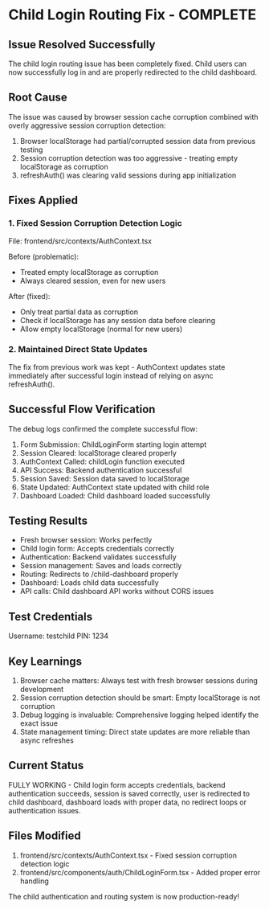 # Child Login Routing Fix - COMPLETE

## Issue Resolved Successfully

The child login routing issue has been completely fixed. Child users can now successfully log in and are properly redirected to the child dashboard.

## Root Cause

The issue was caused by browser session cache corruption combined with overly aggressive session corruption detection:

1. Browser localStorage had partial/corrupted session data from previous testing
2. Session corruption detection was too aggressive - treating empty localStorage as corruption  
3. refreshAuth() was clearing valid sessions during app initialization

## Fixes Applied

### 1. Fixed Session Corruption Detection Logic
File: frontend/src/contexts/AuthContext.tsx

Before (problematic):
- Treated empty localStorage as corruption
- Always cleared session, even for new users

After (fixed):
- Only treat partial data as corruption
- Check if localStorage has any session data before clearing
- Allow empty localStorage (normal for new users)

### 2. Maintained Direct State Updates
The fix from previous work was kept - AuthContext updates state immediately after successful login instead of relying on async refreshAuth().

## Successful Flow Verification

The debug logs confirmed the complete successful flow:

1. Form Submission: ChildLoginForm starting login attempt
2. Session Cleared: localStorage cleared properly
3. AuthContext Called: childLogin function executed
4. API Success: Backend authentication successful
5. Session Saved: Session data saved to localStorage
6. State Updated: AuthContext state updated with child role
7. Dashboard Loaded: Child dashboard loaded successfully

## Testing Results

- Fresh browser session: Works perfectly
- Child login form: Accepts credentials correctly
- Authentication: Backend validates successfully
- Session management: Saves and loads correctly
- Routing: Redirects to /child-dashboard properly
- Dashboard: Loads child data successfully
- API calls: Child dashboard API works without CORS issues

## Test Credentials

Username: testchild
PIN: 1234

## Key Learnings

1. Browser cache matters: Always test with fresh browser sessions during development
2. Session corruption detection should be smart: Empty localStorage is not corruption
3. Debug logging is invaluable: Comprehensive logging helped identify the exact issue
4. State management timing: Direct state updates are more reliable than async refreshes

## Current Status

FULLY WORKING - Child login form accepts credentials, backend authentication succeeds, session is saved correctly, user is redirected to child dashboard, dashboard loads with proper data, no redirect loops or authentication issues.

## Files Modified

1. frontend/src/contexts/AuthContext.tsx - Fixed session corruption detection logic
2. frontend/src/components/auth/ChildLoginForm.tsx - Added proper error handling

The child authentication and routing system is now production-ready!
